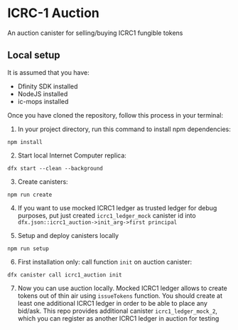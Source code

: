 # ICRC-1 Auction

An auction canister for selling/buying ICRC1 fungible tokens

## Local setup

It is assumed that you have:

- Dfinity SDK installed
- NodeJS installed
- ic-mops installed

Once you have cloned the repository, follow this process in your terminal:

1. In your project directory, run this command to install npm dependencies:

```
npm install
```

2. Start local Internet Computer replica:

```
dfx start --clean --background
```

3. Create canisters:

```
npm run create
```

4. If you want to use mocked ICRC1 ledger as trusted ledger for debug purposes, put just created `icrc1_ledger_mock`
   canister id into `dfx.json::icrc1_auction->init_arg->first principal`

5. Setup and deploy canisters locally

```
npm run setup
```

6. First installation only: call function `init` on auction canister:

```
dfx canister call icrc1_auction init
```

7. Now you can use auction locally. Mocked ICRC1 ledger allows to create tokens out of thin air using `issueTokens`
   function. You should create at least one additional ICRC1 ledger in order to be able to place any bid/ask. This repo
   provides additional canister `icrc1_ledger_mock_2`, which you can register as another ICRC1 ledger in auction for testing
